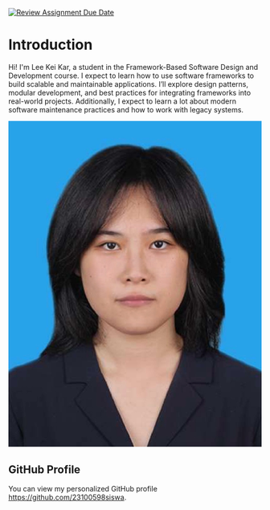 [![Review Assignment Due Date](https://classroom.github.com/assets/deadline-readme-button-22041afd0340ce965d47ae6ef1cefeee28c7c493a6346c4f15d667ab976d596c.svg)](https://classroom.github.com/a/0MOLbOcH)
# Introduction
Hi! I'm Lee Kei Kar, a student in the Framework-Based Software Design and Development course. 
I expect to learn how to use software frameworks to build scalable and maintainable applications. I’ll explore design patterns, modular development, and best practices for integrating frameworks into real-world projects. Additionally, I expect to learn a lot about modern software maintenance practices and how to work with legacy systems.

![My Image](IMG_2432.JPG)  <!-- Link to the uploaded image -->

## GitHub Profile

You can view my personalized GitHub profile https://github.com/23100598siswa.

